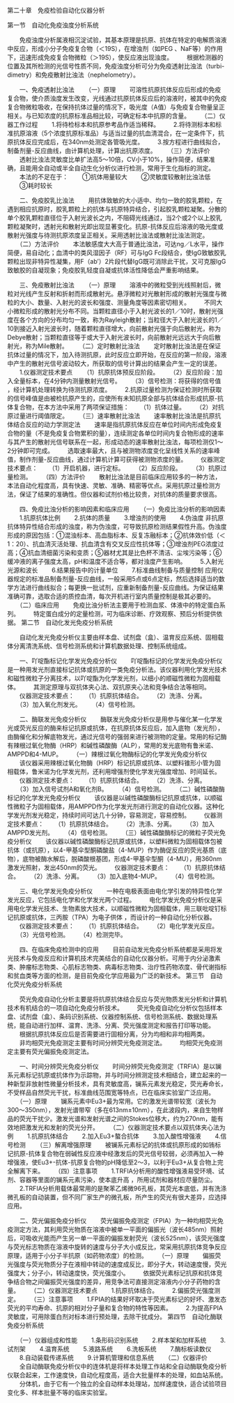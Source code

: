 第二十章　免疫检验自动化仪器分析

第一节　自动化免疫浊度分析系统

　　免疫浊度分析属液相沉淀试验，其基本原理是抗原、抗体在特定的电解质溶液中反应，形成小分子免疫复合物（＜19S），在增浊剂（如PEG 、NaF等）的作用下，迅速形成免疫复合物微粒（＞19S），使反应液出现浊度。
　　根据检测器的位置及其所检测的光信号性质不同，免疫浊度分析可分为免疫透射比浊法（turbi-dimetry）和免疫散射比浊法（nephelometry）。

　　一、免疫透射比浊法
　　（一）原理
　　可溶性抗原抗体反应后形成的免疫复合物，使介质浊度发生改变，光线通过抗原抗体反应后的溶液时，被其中的免疫复合物微粒吸收，在保持抗体过量的情况下，吸光度（A值）与免疫复合物量呈正相关。与已知浓度的抗原标准品相比较，可确定标本中抗原的含量。
　　（二）仪器工作过程
　　1.将待检标本和抗原参考品作适当稀释。
　　2.将待测标本和标准抗原溶液（5个浓度抗原标准品）与适当过量的抗血清混合，在一定条件下，抗原抗体反应完成后，在340nm处测定各管吸光度。
　　3.按方程进行曲线拟合，制备剂量-反应曲线，由计算机处理，计算出抗原浓度。
　　（三）方法评价
　　透射比浊法灵敏度比单扩法高5～10倍，CV小于10%，操作简便，结果准确，且能用全自动或半全自动生化分析仪进行检测，常用于生化指标的测定。
　　本法的不足在于：
　　①抗体用量较大
　　②灵敏度较散射比浊法低
　　③耗时较长

　　二、免疫胶乳比浊法
　　用抗体致敏的大小适中、均匀一致的胶乳颗粒，在遇到相应抗原时，胶乳颗粒上的抗体与抗原特异结合，引起胶乳颗粒凝聚。分散的单个胶乳颗粒直径位于入射光波长之内，不阻碍光线通过，当2个或2个以上胶乳颗粒凝聚时，透射光和散射光即出现显著变化。抗原-抗体反应后溶液的吸光度或散射光强度与待测抗原浓度呈正相关。采用透射比浊法或散射比浊法测定。
　　（二）方法评价
　　本法敏感度大大高于普通比浊法，可达ng／L水平，操作简便，易自动化；血清中的类风湿因子（RF）可与IgG Fc段结合，使IgG致敏胶乳颗粒出现非特异性凝集，用F（ab’）2片段代替IgG既可消除此干扰，又可克服IgG致敏胶的自凝现象；免疫胶乳轻度自凝或抗体活性降低会严重影响结果。

　　三、免疫散射比浊法
　　（一）原理
　　溶液中的微粒受到光线照射后，微粒对光线产生反射和折射而形成散射光。悬浮微粒对光散射形成的散射光强度与微粒的大小、数量、入射光的波长和强度、测量角度等因素密切相关。
　　不同大小微粒形成的散射光分布不同。当颗粒直径小于入射光波长的1／10时，散射光强度在各个方向的分布均匀一致，称为Rayleigh散射；当粒径大于入射光波长的1／10到接近入射光波长时，随着颗粒直径增大，向前散射光强于向后散射光，称为Debye散射；当颗粒直径等于或大于入射光波长时，向前散射光远远大于向后散射光，称为Mile散射。
　　（二）定时散射比浊法
　　定时散射比浊法是在保证抗体过量的情况下，加入待测抗原，此时反应立即开始，在反应的第一阶段，溶液中产生的散射光信号波动较大，所获取的信号计算出的结果会产生一定的误差。
　　1.仪器测定技术要点
　　（1）抗原抗体预反应阶段。
　　（2）反应阶段：加入全量标本，在4分钟内测量散射光信号。
　　（3）信号检测：将获得的信号值 ，经计算机处理转换为待测抗原浓度。
　　2.抗原过量检测为保证检测时所获取的信号峰值是由被检抗原产生的，应使所有未知抗原全部与抗体结合形成抗原-抗体复合物，在本方法中采用了两项保证措施：
　　（1）抗体过量。
　　（2）对抗原过量进行阈值限定。
　　（三）速率散射比浊法
　　速率散射比浊法是抗原抗体结合反应的动力学测定法
　　速率是指抗原抗体反应在单位时间内形成免疫复合物的量（不是免疫复合物累积的量），连续测定各单位时间内复合物形成的速率与其产生的散射光信号联系在一起，形成动态的速率散射比浊法，每项检测仅1～2分钟即可完成。
　　选取速率最大，且与被测物浓度变化呈线性关系的速率峰值，制作剂量-反应曲线，通过计算机计算可获得被测物浓度的量。
　　仪器测定技术要点：
　　（1）开启机器，进行定标。
　　（2）反应阶段。
　　（3）抗原过量检测。
　　（四）方法评价
　　散射比浊法是目前临床应用较多的一种方法，本法自动化程度高，具有快速、灵敏、准确、精密等优点。采用抗原过量检测方法，保证了结果的准确性。但仪器和试剂价格比较贵，对抗体的质量要求很高。

　　四、免疫比浊分析的影响因素和临床应用
　　（一）免疫比浊分析的影响因素
　　1.抗原抗体比例
　　2.抗体的质量
　　3.增浊剂的使用
　　4.伪浊度 非抗原抗体特异性结合形成的浊度，称为伪浊度，可导致抗原检测结果假性升高。伪浊度形成的原因包括：①混浊标本、高血脂标本、反复冻融标本；②抗体效价低（＜1：20）、抗血清灭活处理、抗血清含有交叉反应性抗体等；③增浊剂PEG浓度过高；④抗血清细菌污染和变质；⑤器材尤其是比色杯不清洁、尘埃污染等；⑥缓冲液的离子强度太高，pH和温度不适合等，都对浊度产生影响。
　　5.入射光光源和波长
　　6.结果报告中的计量单位
　　7.标准曲线制备与质量控制 应用仪器规定的标准品制备剂量-反应曲线，一般采用5点或6点定标，然后选择适当的数学方法进行曲线拟合；每更换一批试剂，应重新制备剂量-反应曲线。为保证结果准确可靠，选取合适的质控血清，每次开机进行室内质量控制是极其必要的。
　　（二）临床应用
　　免疫比浊分析法主要用于检测血浆、体液中的特定蛋白系列。
　　特定蛋白成分的定量检测，可为临床诊断、疗效观察、预后分析提供依据。
第二节　自动化发光免疫分析系统

　　自动化发光免疫分析仪主要由样本盘、试剂盘（盒）、温育反应系统、固相载体分离清洗系统、信号检测系统和计算机数据处理、控制系统组成。

　　一、吖啶酯标记化学发光免疫分析仪
　　吖啶酯标记的化学发光免疫分析仪是一种用发光剂直接标记抗体或抗原的一类免疫分析法。该仪器利用化学发光技术和磁性微粒子分离技术，以吖啶酯为化学发光剂，以细小的顺磁性微粒为固相载体。
　　其测定原理与双抗体夹心法、双抗原夹心法和竞争结合法等相同。
　　仪器测定技术要点：
　　（1）抗原抗体结合。
　　（2）洗涤、分离。
　　（3）加入氧化剂发光。
　　（4）信号检测。

　　二、酶联发光免疫分析仪
　　酶联发光免疫分析仪是用参与催化某一化学发光或荧光反应的酶来标记抗原或抗体，在抗原抗体反应后，加入底物（发光剂），由酶催化和分解底物发光，通过光信号的强弱来进行被测物的定量。常用的标记酶有辣根过氧化物酶（HRP）和碱性磷酸酶（ALP），常用的发光底物有鲁米诺、AMPPD和4-MUP。
　　（一）辣根过氧化物酶标记的化学发光免疫分析仪
　　该仪器采用辣根过氧化物酶（HRP）标记抗原或抗体、以塑料锥形小管为固相载体，鲁米诺为化学发光剂，还利用增强剂使化学发光强度增加、时间延长。
　　仪器测定技术要点：
　　（1）抗原抗体结合。
　　（2）洗涤、分离。
　　（3）加入信号试剂A和氧化剂B。
　　（4）信号检测。
　　（二）碱性磷酸酶标记的化学发光免疫分析仪
　　该仪器是以碱性磷酸酶标记抗原或抗体，以顺磁性微粒子为固相载体，用AMPPD作为化学发光剂进行测定的自动化仪器。这种化学发光剂发光稳定，持续时间可达几十分钟，容易测定，容易控制。
　　仪器测定技术要点：
　　（1）抗原抗体结合。
　　（2）洗涤、分离。
　　（3）加入AMPPD发光剂。
　　（4）信号检测。
　　（三）碱性磷酸酶标记的微粒子荧光免疫分析仪
　　该仪器以碱性磷酸酶标记抗原或抗体，以塑料微粒为固相载体包被抗体（或抗原），以4-甲基伞型酮磷酸盐（4-MUP）作为酶促反应的荧光基质（底物），底物被酶水解后，脱磷酸根基团，形成4-甲基伞型酮（4-MU），用360nm激发光照射，发出450nm的荧光。
　　仪器测定技术要点：
　　（1）抗原抗体结合。
　　（2）洗涤、分离。
　　（3）加入底物4-MUP。
　　（4）信号检测。

　　三、电化学发光免疫分析仪
　　一种在电极表面由电化学引发的特异性化学发光反应，它包括电化学和化学发光两个过程。
　　电化学发光免疫分析仪是采用电化学发光技术、生物素放大技术，以顺磁性微粒为固相载体，用三联吡啶钉标记抗原或抗体，三丙胺（TPA）为电子供体 ，而设计的一种自动化分析仪器。
　　仪器测定技术要点：
　　（1）抗原抗体结合。
　　（2）电化学发光反应。
　　（3）光信号检测。
　　（4）检测完毕。

　　四、在临床免疫检测中的应用
　　目前自动发光免疫分析系统都是采用将发光技术与免疫反应和计算机技术完美结合的自动化仪器分析。可用于内分泌激素类、肿瘤标志物类、心肌标志物类、病毒标志物类、治疗性药物浓度、骨代谢指标和贫血类等方面的检测，是目前免疫化学应用最为广泛的新技术。
第三节　自动化荧光免疫分析系统

　　荧光免疫自动化分析主要是将抗原抗体结合反应与荧光物质发光分析和计算机技术有机结合的一项自动化免疫分析技术。
　　荧光免疫自动化分析仪包括样本盘、试剂盘（盒）、条码识别系统、仪器控制系统、信号检测系统、数据处理系统，能自动进行加样、温育、洗涤、分离、荧光强度测定和报告打印等功能。
　　根据抗原抗体反应后是否需要进行固相分离，分为均相和非均相两类。
　　非均相荧光免疫测定主要有时间分辨荧光免疫测定法。
　　均相荧光免疫测定主要有荧光偏振免疫测定法。

　　一、时间分辨荧光免疫分析仪
　　时间分辨荧光免疫测定（TRFIA）是以镧系元素标记抗原或抗体作为示踪物，并与时间分辨测定技术相结合，建立起来的一种新型非放射性微量分析技术，具有灵敏度高，镧系元素发光稳定，荧光寿命长，不受样品自然荧光干扰，标准曲线范围宽等特点，已在临床实验室广泛应用。
　　（一）原理
　　镧系元素中Eu3+最为常用。它的激发光谱带较宽（波长为300～350nm），发射光谱带窄（多在613nm±10nm），在此波段内，来自生物样品的荧光干扰少。激发光谱和发射光谱之间的Stokes位移大，约为270nm，能有效地把激发光和发射的荧光分开。
　　（二）仪器测定技术要点以双抗体夹心法为例
　　1.抗原抗体结合
　　2.加入Eu3+螯合抗体
　　3.加入酸性增强液
　　4.信号检测
　　（三）解离增强原理
　　被镧系元素标记的抗体或抗原形成的如铕标记抗原-抗体复合物在弱碱性反应液中经激发后的荧光信号较弱，必须再加入一种增强液，使Eu3+-抗体-抗原复合物的pH降低至2～3，以利于Eu3+从复合物上完全解离下来。
　　（四）注意事项
　　1.TRFIA分析用的酸性增强液易受环境、试剂、容器等里面的镧系元素污染，使本底升高 ，所用试剂和器材应尽量防尘。
　　2.TRFIA分析用载体最常用的是聚苯乙烯微96孔板，其荧光本底低，并有洗涤微孔板的自动装置，但不同厂家生产的微孔板，所产生的荧光有很大差异，应选择应用。

　　二、荧光偏振免疫分析仪
　　荧光偏振免疫测定（FPIA）为一种均相荧光免疫测定方法，其利用荧光物质在溶液中被单一平面的偏振光（波长485nm）照射后，可吸收光能而产生另一单一平面的偏振发射荧光（波长525nm），该荧光强度与荧光标志物质在溶液中旋转的速度与分子大小成反比，常采用抗原抗体竞争反应原理，适用于小分子半抗原（如药物浓度）的检测。
　　（一）原理
　　偏振荧光强度与荧光物质分子在液相中转动的速度成反比，即分子大，转动速度慢，荧光强度大；分子小，转动速度快，荧光强度小。
　　依据荧光素标记抗原和抗体竞争结合物之间偏振荧光强度的差异，用竞争法可直接测定溶液内小分子药物的含量。
　　（二）仪器测定技术要点
　　1.抗原抗体结合。
　　2.偏振荧光强度测定。
　　（三）注意事项
　　1.FPIA的结果好坏取决于荧光素标记的好坏、激发态荧光的平均寿命、抗原的相对分子量和复合物的特性等因素。
　　2.为提高FPIA灵敏度，可用除蛋白剂对标本进行预处理，去除干扰成分。
第四节　自动化酶联免疫分析系统

　　（一）仪器组成和性能
　　1.条形码识别系统
　　2.样本架和加样系统
　　3.试剂架
　　4.温育系统
　　5.液路系统
　　6.洗板系统
　　7.酶标板读数仪
　　8.自动装载传递系统
　　9.计算机管理和信息系统
　　（二）仪器评价
　　全自动酶联免疫分析仪中的连体机是将样本处理工作站和全自动酶联免疫分析仪联合起来，工作速度快，自动化程度高，适合大批量样本的处理，如血站系统。
　　分体机，由于它有一个独立的全自动样本处理站，加样速度快，适合试验项目变化多、样本批量不等的临床实验室。
